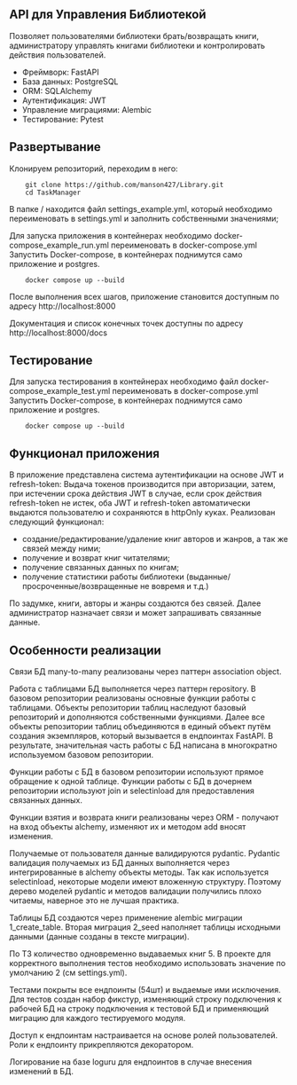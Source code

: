 
## API для Управления Библиотекой 

Позволяет пользователями библиотеки брать/возвращать книги, администратору управлять книгами библиотеки и контролировать действия пользователей.

- Фреймворк: FastAPI
- База данных: PostgreSQL
- ORM: SQLAlchemy
- Аутентификация: JWT
- Управление миграциями: Alembic
- Тестирование: Pytest


## Развертывание
Клонируем репозиторий, переходим в него:
```
    git clone https://github.com/manson427/Library.git
    cd TaskManager
```

В папке / находится файл settings_example.yml, который необходимо переименовать в settings.yml и заполнить собственными значениями;

Для запуска приложения в контейнерах необходимо docker-compose_example_run.yml переименовать в docker-compose.yml
Запустить Docker-compose, в контейнерах поднимутся само приложение и postgres. 
``` shell
    docker compose up --build
 ``` 
После выполнения всех шагов, приложение становится доступным по адресу http://localhost:8000

Документация и список конечных точек доступны по адресу http://localhost:8000/docs

## Тестирование 
Для запуска тестирования в контейнерах необходимо файл docker-compose_example_test.yml переименовать в docker-compose.yml
Запустить Docker-compose, в контейнерах поднимутся само приложение и postgres. 
``` shell
    docker compose up --build
 ``` 

## Функционал приложения
В приложение представлена система аутентификации на основе JWT и refresh-token: Выдача токенов производится при авторизации, затем, при истечении срока действия JWT в случае, если срок действия refresh-token не истек, оба JWT и refresh-token автоматически выдаются пользователю и сохраняются в httpOnly куках. 
Реализован следующий функционал:
* создание/редактирование/удаление книг авторов и жанров, а так же связей между ними;
* получение и возврат книг читателями;
* получение связанных данных по книгам;
* получение статистики работы библиотеки (выданные/просроченные/возвращенные не вовремя и т.д.)

По задумке, книги, авторы и жанры создаются без связей. Далее администратор назначает связи и может запрашивать связанные данные.

## Особенности реализации
Связи БД many-to-many реализованы через паттерн association object.

Работа с таблицами БД выполняется через паттерн repository. 
В базовом репозитории реализованы основные функции работы с таблицами. 
Объекты репозитории таблиц наследуют базовый репозиторий и дополняются собственными функциями. 
Далее все объекты репозитории таблиц объединяются в единый объект путём создания экземпляров, 
который вызывается в ендпоинтах FastAPI. 
В результате, значительная часть работы с БД написана в многократно используемом базовом репозитории.

Функции работы с БД в базовом репозитории используют прямое обращение к одной таблице. 
Функции работы с БД в дочернем репозитории используют join и selectinload 
для предоставления связанных данных.

Функции взятия и возврата книги реализованы через ORM - получают на вход объекты alchemy, 
изменяют их и методом add вносят изменения.

Получаемые от пользователя данные валидируются pydantic. 
Pydantic валидация получаемых из БД данных выполняется через интегрированные в alchemy объекты методы. 
Так как используется selectinload, некоторые модели имеют вложенную структуру. Поэтому дерево моделей pydantic
и методов валидации получились плохо читаемы, наверное это не лучшая практика.

Таблицы БД создаются через применение alembic миграции 1_create_table. 
Вторая миграция 2_seed наполняет таблицы исходными данными (данные созданы в тексте миграции). 

По ТЗ количество одновременно выдаваемых книг 5. В проекте для корректного выполнения тестов необходимо использовать значение по умолчанию 2 
(см settings.yml).

Тестами покрыты все ендпоинты (54шт) и выдаемые ими исключения. 
Для тестов создан набор фикстур, изменяющий строку подключения к рабочей БД 
на строку подключения к тестовой БД и применяющий миграцию для каждого тестируемого модуля.

Доступ к ендпоинтам настраивается на основе ролей пользователей.
Роли к ендпоинту прикрепляются декоратором.

Логирование на базе loguru для ендпоинтов в случае внесения изменений в БД.